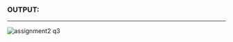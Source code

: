 ### OUTPUT:
***
![assignment2 q3](https://github.com/amnaa26/OOP/assets/142903458/e57f666e-ef8b-473f-8af0-f6149fcb7356)
